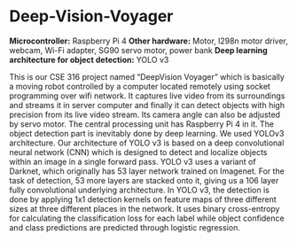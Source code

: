 # Deep-Vision-Voyager

**Microcontroller:** Raspberry Pi 4
**Other hardware:** Motor, l298n motor driver, webcam, Wi-Fi adapter, SG90 servo motor, power bank
**Deep learning architecture for object detection:** YOLO v3 

This is our CSE 316 project named “DeepVision Voyager” which is basically a moving robot controlled by a computer located remotely using socket programming over wifi network. It captures live video from its surroundings and streams it in server computer and finally it can detect objects with high precision from its live video stream. Its camera angle can also be adjusted by servo motor. The central processing unit has Raspberry Pi 4 in it.
The object detection part is inevitably done by deep learning. We used YOLOv3 architecture. Our architecture of YOLO v3 is based on a deep convolutional neural network (CNN) which is designed to detect and localize objects within an image in a single forward pass.
YOLO v3 uses a variant of Darknet, which originally has 53 layer network trained on Imagenet. For the task of detection, 53 more layers are stacked onto it, giving us a 106 layer fully convolutional underlying architecture. In YOLO v3, the detection is done by applying 1x1 detection kernels on feature maps of three different sizes at three different places in the network. It uses binary cross-entropy for calculating the classification loss for each label while object confidence and class predictions are predicted through logistic regression. 

